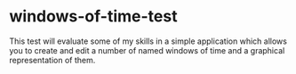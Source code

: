 # windows-of-time-test
This test will evaluate some of my skills in a simple application which allows you to create and edit a number of  named windows of time and a graphical representation of them.
